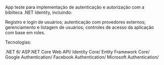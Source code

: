 App teste para implementação de autenticação e autorização com a bibliteca .NET Identity, incluindo:

Registro e login de usuários;
autenticação com provedores externos;
gerenciamento e listagem de usuários;
controles de acesso da aplicação com base em roles.

Tecnologias:

.NET 6/
 ASP.NET Core Web API/
 Identity Core/
 Entity Framework Core/
 Google Authentication/
 Facebook Authentication/
 Microsoft Authentication/
